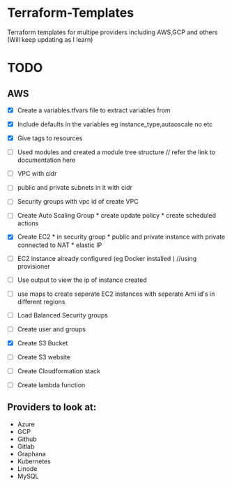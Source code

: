 # Terraform-Templates
Terraform templates for multipe providers including AWS,GCP and others (Will keep updating as I learn)


# TODO

## AWS
- [x] Create a variables.tfvars file to extract variables from
- [x] Include defaults in the variables eg instance_type,autaoscale no etc
- [x] Give tags to resources
- [ ] Used modules and created a module tree structure // refer the link to documentation here

- [ ] VPC with cidr
- [ ] public and private subnets in it with cidr
- [ ] Security groups with vpc id of create VPC 
- [ ] Create Auto Scaling Group 
        * create update policy
        * create scheduled actions
- [x] Create EC2 
        * in security group
        * public and private instance with private connected to NAT
        * elastic IP
- [ ] EC2 instance already configured (eg Docker installed ) //using provisioner
- [ ] Use output to view the ip of instance created
- [ ] use maps to create seperate EC2 instances with seperate Ami id's in different regions
- [ ] Load Balanced Security groups
- [ ] Create user and groups
- [x] Create S3 Bucket
- [ ] Create S3 website
- [ ] Create Cloudformation stack
- [ ] Create lambda function


## Providers to look at:

- Azure
- GCP
- Github
- Gitlab
- Graphana
- Kubernetes
- Linode
- MySQL